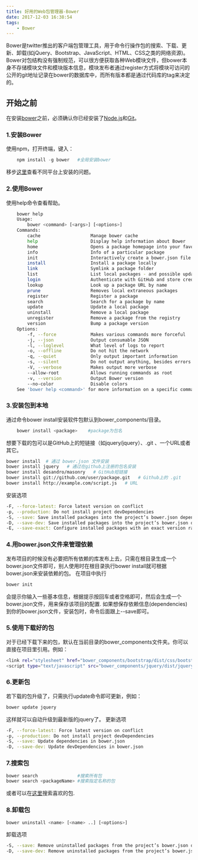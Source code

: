 ```yaml
---
title: 好用的Web包管理器-Bower
date: 2017-12-03 16:38:54
tags:
    - Bower
---
```

Bower是twitter推出的客户端包管理工具，用于命令行操作包的搜索、下载、更新、卸载(如jQuery、Bootstrap、JavaScript、HTML、CSS之类的网络资源)。Bower对包结构没有强制规范，可以很方便获取各种Web模块文件，但bower本身不存储模块文件和模块版本信息，模块发布者通过register方式将模块可访问的公开的git地址记录在bower的数据库中，而所有版本都是通过代码库的tag来决定的。

<!-- more -->
## 开始之前
在安装[bower](https://bower.io/)之前，必须确认你已经安装了[Node.js](https://nodejs.org/en/)和[Git](https://git-scm.com/)。

### 1.安装Bower
使用npm，打开终端，键入：
``` python
    npm install -g bower   #全局安装bower
```
移步[这里](https://github.com/bower/bower/wiki/Troubleshooting)查看不同平台上安装的问题。

### 2.使用Bower
使用help命令查看帮助。
``` bash
    bower help
    Usage:
        bower <command> [<args>] [<options>]
    Commands:
        cache                   Manage bower cache
        help                    Display help information about Bower
        home                    Opens a package homepage into your favorite browser
        info                    Info of a particular package
        init                    Interactively create a bower.json file
        install                 Install a package locally
        link                    Symlink a package folder
        list                    List local packages - and possible updates
        login                   Authenticate with GitHub and store credentials
        lookup                  Look up a package URL by name
        prune                   Removes local extraneous packages
        register                Register a package
        search                  Search for a package by name
        update                  Update a local package
        uninstall               Remove a local package
        unregister              Remove a package from the registry
        version                 Bump a package version
    Options:
        -f, --force             Makes various commands more forceful
        -j, --json              Output consumable JSON
        -l, --loglevel          What level of logs to report
        -o, --offline           Do not hit the network
        -q, --quiet             Only output important information
        -s, --silent            Do not output anything, besides errors
        -V, --verbose           Makes output more verbose
        --allow-root            Allows running commands as root
        -v, --version           Output Bower version
        --no-color              Disable colors
    See 'bower help <command>' for more information on a specific command.
```

### 3.安装包到本地
通过命令bower install安装软件包默认到bower_components/目录。
``` bash
    bower install <package>    #package为包名
```
想要下载的包可以是GitHub上的短链接（如jquery/jquery）、.git 、一个URL或者其它。

``` bash
bower install  # 通过 bower.json 文件安装
bower install jquery   # 通过在github上注册的包名安装
bower install desandro/masonry   # GitHub短链接
bower install git://github.com/user/package.git   # Github上的 .git
bower install http://example.com/script.js   # URL
```

安装选项
``` bash
-F, --force-latest: Force latest version on conflict
-p, --production: Do not install project devDependencies
-S, --save: Save installed packages into the project’s bower.json dependencies
-D, --save-dev: Save installed packages into the project’s bower.json devDependencies
-E, --save-exact: Configure installed packages with an exact version rather than semver
```

### 4.用bower.json文件来管理依赖
发布项目的时候没有必要把所有依赖的库发布上去，只需在根目录生成一个bower.json文件即可，别人使用时在根目录执行bower install就可根据bower.json来安装依赖的包。
在项目中执行
``` bash
bower init
```
会提示你输入一些基本信息，根据提示按回车或者空格即可，然后会生成一个bower.json文件，用来保存该项目的配置.
如果想保存依赖信息(dependencies)到你的bower.json文件，安装包时，命令后面跟上--save即可。

### 5.使用下载好的包
对于已经下载下来的包，默认在当前目录的bower_components文件夹。你可以直接在项目里引用。例如：

``` bash
<link rel="stylesheet" href="bower_components/bootstrap/dist/css/bootstrap.min.css">
<script type="text/javascript" src="bower_components/jquery/dist/jquery.min.js"></script>
```

### 6.更新包
若下载的包升级了，只需执行update命令即可更新，例如：
``` bash
bower update jquery
```
这样就可以自动升级到最新版的jquery了。
更新选项

``` bash
-F, --force-latest: Force latest version on conflict
-p, --production: Do not install project devDependencies
-S, --save: Update dependencies in bower.json
-D, --save-dev: Update devDependencies in bower.json
```

### 7.搜索包
``` bash
bower search               #搜索所有包
bower search <packageName> #搜索指定名称的包
```
或者可以在[这里](https://bower.io/search/)搜索喜欢的包.

### 8.卸载包
``` bash
bower uninstall <name> [<name> ..] [<options>]
```
卸载选项
``` bash
-S, --save: Remove uninstalled packages from the project’s bower.json dependencies
-D, --save-dev: Remove uninstalled packages from the project’s bower.json devDependencies
```